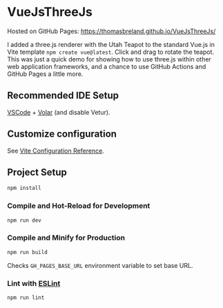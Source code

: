 # VueJsThreeJs

Hosted on GitHub Pages: https://thomasbreland.github.io/VueJsThreeJs/

I added a three.js renderer with the Utah Teapot to the standard Vue.js in Vite template `npm create vue@latest`. Click and drag to rotate the teapot. This was just a quick demo for showing how to use three.js within other web application frameworks, and a chance to use GitHub Actions and GitHub Pages a little more.

## Recommended IDE Setup

[VSCode](https://code.visualstudio.com/) + [Volar](https://marketplace.visualstudio.com/items?itemName=Vue.volar) (and disable Vetur).

## Customize configuration

See [Vite Configuration Reference](https://vitejs.dev/config/).

## Project Setup

```sh
npm install
```

### Compile and Hot-Reload for Development

```sh
npm run dev
```

### Compile and Minify for Production

```sh
npm run build
```

Checks `GH_PAGES_BASE_URL` environment variable to set base URL.

### Lint with [ESLint](https://eslint.org/)

```sh
npm run lint
```
